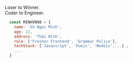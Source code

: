 Loser to Winner. <br>
Coder to Engineer.

```javascript
  const MINHVN98 = {
    name: 'Vũ Ngọc Minh',
    age: 22,
    address: 'Thái Bình',
    role: ['Fresher Frontend', 'Grammar Police'],
    techStack: ['Javascript', 'Vuejs', 'Nodejs',...] ,
    ...
  }
```

<!--
**Minhvn98/Minhvn98** is a ✨ _special_ ✨ repository because its `README.md` (this file) appears on your GitHub profile.

Here are some ideas to get you started:

- 🔭 I’m currently working on ...
- 🌱 I’m currently learning ...
- 👯 I’m looking to collaborate on ...
- 🤔 I’m looking for help with ...
- 💬 Ask me about ...
- 📫 How to reach me: ...
- 😄 Pronouns: ...
- ⚡ Fun fact: ...
-->
